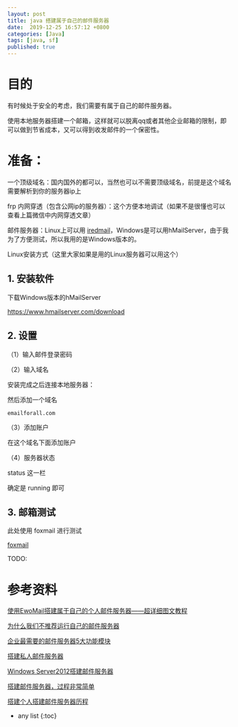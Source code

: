 ```yaml
---
layout: post
title: java 搭建属于自己的邮件服务器
date:  2019-12-25 16:57:12 +0800
categories: [Java]
tags: [java, sf]
published: true
---
```


# 目的

有时候处于安全的考虑，我们需要有属于自己的邮件服务器。

使用本地服务器搭建一个邮箱，这样就可以脱离qq或者其他企业邮箱的限制，即可以做到节省成本，又可以得到收发邮件的一个保密性。

# 准备：

一个顶级域名：国内国外的都可以，当然也可以不需要顶级域名，前提是这个域名需要解析到你的服务器ip上

frp 内网穿透（包含公网ip的服务器）：这个方便本地调试（如果不是很懂也可以查看上篇微信中内网穿透文章）

邮件服务器：Linux上可以用 [iredmail](https://docs.iredmail.org/install.iredmail.on.rhel-zh_CN.html)，Windows是可以用hMailServer，由于我为了方便测试，所以我用的是Windows版本的。

Linux安装方式（这里大家如果是用的Linux服务器可以用这个）

## 1. 安装软件

下载Windows版本的hMailServer

https://www.hmailserver.com/download

## 2. 设置

（1）输入邮件登录密码

（2）输入域名

安装完成之后连接本地服务器：

然后添加一个域名

```
emailforall.com
```

（3）添加账户

在这个域名下面添加账户

（4）服务器状态

status 这一栏

确定是 running 即可

## 3. 邮箱测试

此处使用 foxmail 进行测试

[foxmail](https://www.foxmail.com/)

TODO:

# 参考资料

[使用EwoMail搭建属于自己的个人邮件服务器——超详细图文教程](https://blog.csdn.net/qq_41692307/article/details/88318365)

[为什么我们不推荐运行自己的邮件服务器](https://blog.csdn.net/zstack_org/article/details/55189501)

[企业最需要的邮件服务器5大功能模块](https://blog.csdn.net/Nasi0755/article/details/98726944)

[搭建私人邮件服务器](https://blog.csdn.net/qq_41248529/article/details/90515770)

[Windows Server2012搭建邮件服务器](https://blog.csdn.net/qwertyupoiuytr/article/details/64227398)

[搭建邮件服务器，过程非常简单](https://blog.csdn.net/gyxuehu/article/details/78500645)

[搭建个人搭建邮件服务器历程](https://blog.csdn.net/BO688/article/details/105343528)

* any list
{:toc}